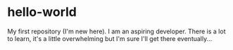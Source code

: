 # hello-world
My first repository (I'm new here).
I am an aspiring developer. There is a lot to learn, it's a little overwhelming but I'm sure I'll get there eventually...
